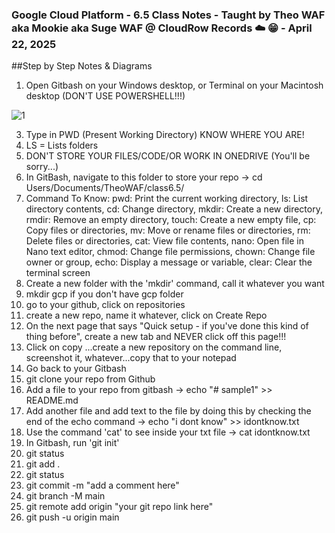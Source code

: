### Google Cloud Platform - 6.5 Class Notes - Taught by Theo WAF aka Mookie aka Suge WAF @ CloudRow Records ☁️ 😁  - April 22, 2025

##Step by Step Notes & Diagrams

1. Open Gitbash on your Windows desktop, or Terminal on your Macintosh desktop (DON'T USE POWERSHELL!!!)

![1](https://github.com/user-attachments/assets/9d591797-ba56-4cb9-8a77-49400cc599a5)

   
3. Type in PWD (Present Working Directory) KNOW WHERE YOU ARE!
4. LS = Lists folders
5. DON'T STORE YOUR FILES/CODE/OR WORK IN ONEDRIVE (You'll be sorry...)
6. In GitBash, navigate to this folder to store your repo -> cd Users/Documents/TheoWAF/class6.5/
7. Command To Know: pwd: Print the current working directory, ls: List directory contents, cd: Change directory, mkdir: Create a new directory, rmdir: Remove an empty directory, touch: Create a new empty file, cp: Copy files or directories, mv: Move or rename files or directories, rm: Delete files or directories, cat: View file contents, nano: Open file in Nano text editor, chmod: Change file permissions, chown: Change file owner or group, echo: Display a message or variable, clear: Clear the terminal screen
8. Create a new folder with the 'mkdir' command, call it whatever you want
9. mkdir gcp if you don't have gcp folder
10. go to your github, click on repositories
11. create a new repo, name it whatever, click on Create Repo
12. On the next page that says "Quick setup - if you've done this kind of thing before", create a new tab and NEVER click off this page!!!
13. Click on copy ...create a new repository on the command line, screenshot it, whatever...copy that to your notepad
14. Go back to your Gitbash
15. git clone your repo from Github
16. Add a file to your repo from gitbash -> echo "# sample1" >> README.md
17. Add another file and add text to the file by doing this by checking the end of the echo command -> echo "i dont know" >> idontknow.txt
18. Use the command 'cat' to see inside your txt file -> cat idontknow.txt
19. In Gitbash, run 'git init'
20. git status
21. git add .
22. git status
23. git commit -m "add a comment here"
24. git branch -M main
25. git remote add origin "your git repo link here"
26. git push -u origin main
